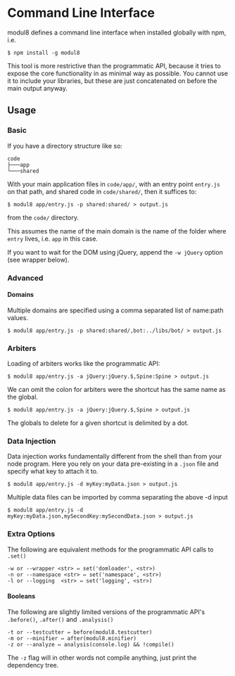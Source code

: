 # Command Line Interface

modul8 defines a command line interface when installed globally with npm, i.e.

    $ npm install -g modul8

This tool is more restrictive than the programmatic API, because it tries to expose the core functionality in as minimal way as possible.
You cannot use it to include your libraries, but these are just concatenated on before the main output anyway.

## Usage

### Basic
If you have a directory structure like so:

    code
    ├───app
    └───shared

With your main application files in `code/app/`, with an entry point `entry.js` on that path, and shared code in `code/shared/`,
then it suffices to:

    $ modul8 app/entry.js -p shared:shared/ > output.js

from the `code/` directory.

This assumes the name of the main domain is the name of the folder where `entry` lives, i.e. `app` in this case.

If you want to wait for the DOM using jQuery, append the `-w jQuery` option (see wrapper below).

### Advanced

#### Domains
Multiple domains are specified using a comma separated list of name:path values.

    $ modul8 app/entry.js -p shared:shared/,bot:../libs/bot/ > output.js

### Arbiters
Loading of arbiters works like the programmatic API:

    $ modul8 app/entry.js -a jQuery:jQuery.$,Spine:Spine > output.js

We can omit the colon for arbiters were the shortcut has the same name as the global.

    $ modul8 app/entry.js -a jQuery:jQuery.$,Spine > output.js

The globals to delete for a given shortcut is delimited by a dot.

### Data Injection
Data injection works fundamentally different from the shell than from your node program. Here you rely on your data pre-existing in a `.json` file and specify what key to attach it to.

    $ modul8 app/entry.js -d myKey:myData.json > output.js

Multiple data files can be imported by comma separating the above -d input

    $ modul8 app/entry.js -d myKey:myData.json,mySecondKey:mySecondData.json > output.js


### Extra Options
The following are equivalent methods for the programmatic API calls to `.set()`

    -w or --wrapper <str> ⇔ set('domloader', <str>)
    -n or --namespace <str> ⇔ set('namespace', <str>)
    -l or --logging  <str> ⇔ set('logging', <str>)


#### Booleans
The following are slightly limited versions of the programmatic API's `.before()`, `.after()` and `.analysis()`

    -t or --testcutter ⇔ before(modul8.testcutter)
    -m or --minifier ⇔ after(modul8.minifier)
    -z or --analyze ⇔ analysis(console.log) && !compile()

The `-z` flag will in other words not compile anything, just print the dependency tree.
